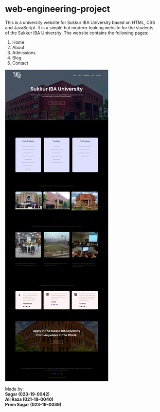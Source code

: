 # web-engineering-project
This is a university website for Sukkur IBA University based on HTML, CSS and JavaScript. It is a simple but modern-looking website for the students of the Sukkur IBA University. The website contains the following pages:  
1. Home  
2. About  
3. Admissions  
4. Blog  
5. Contact    

![SIBAU](https://github.com/Sagarr124/web-engineering-project/blob/main/SIBA.jpeg?raw=true)


Made by:  
**Sagar (023-19-0042)**  
**Ali Raza (021-18-0040)**  
**Prem Sagar (023-19-0039)**  
